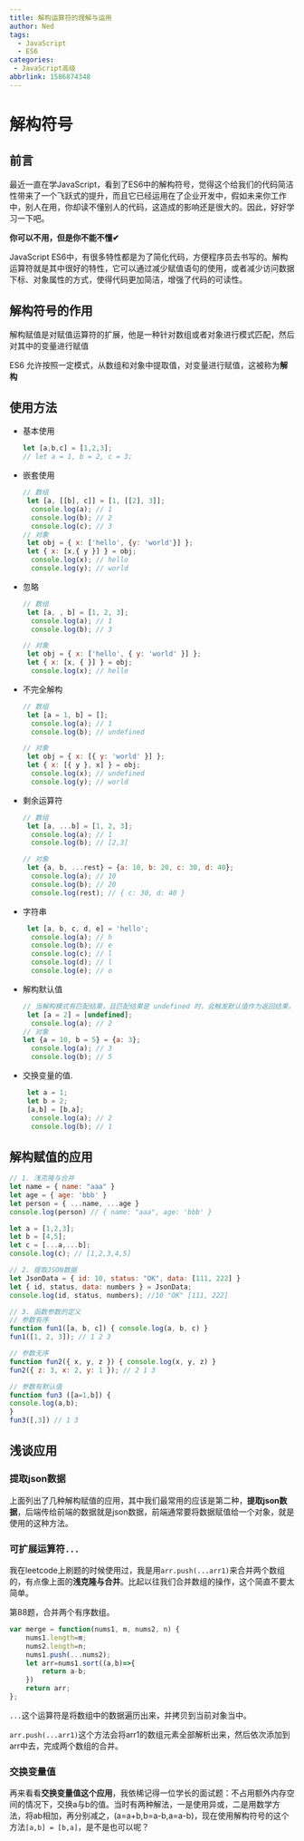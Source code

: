 ```yaml
---
title: 解构运算符的理解与运用
author: Ned
tags:
  - JavaScript
  - ES6
categories:
 - JavaScript高级
abbrlink: 1586874348
---
```


# 解构符号

## 前言

最近一直在学JavaScript，看到了ES6中的解构符号，觉得这个给我们的代码简洁性带来了一个飞跃式的提升，而且它已经运用在了企业开发中，假如未来你工作中，别人在用，你却读不懂别人的代码，这造成的影响还是很大的。因此，好好学习一下吧。

**你可以不用，但是你不能不懂✔**

JavaScript ES6中，有很多特性都是为了简化代码，方便程序员去书写的。解构运算符就是其中很好的特性，它可以通过减少赋值语句的使用，或者减少访问数据下标、对象属性的方式，使得代码更加简洁，增强了代码的可读性。

<!-- more -->

## 解构符号的作用

解构赋值是对赋值运算符的扩展，他是一种针对数组或者对象进行模式匹配，然后对其中的变量进行赋值

ES6 允许按照一定模式，从数组和对象中提取值，对变量进行赋值，这被称为**解构**

## 使用方法

- 基本使用

  ```javascript
  let [a,b,c] = [1,2,3];
  // let a = 1, b = 2, c = 3;
  ```

- 嵌套使用

  ```javascript
  // 数组
   let [a, [[b], c]] = [1, [[2], 3]];
  	console.log(a); // 1
  	console.log(b); // 2
  	console.log(c); // 3
  // 对象
   let obj = { x: ['hello', {y: 'world'}] };
   let { x: [x,{ y }] } = obj;
  	console.log(x); // hello
  	console.log(y); // world
  ```

- 忽略

  ```javascript
  // 数组
   let [a, , b] = [1, 2, 3];
  	console.log(a); // 1
  	console.log(b); // 3
  
  // 对象
   let obj = { x: ['hello', { y: 'world' }] };
   let { x: [x, { }] } = obj;
  	console.log(x); // hello
  ```

- 不完全解构

  ```javascript
  // 数组
   let [a = 1, b] = [];
  	console.log(a); // 1
  	console.log(b); // undefined
  
  // 对象
   let obj = { x: [{ y: 'world' }] };
   let { x: [{ y }, x] } = obj;
  	console.log(x); // undefined
  	console.log(y); // world
  ```

* 剩余运算符

  ```javascript
  // 数组
   let [a, ...b] = [1, 2, 3];
  	console.log(a); // 1
  	console.log(b); // [2,3]
  
  // 对象
   let {a, b, ...rest} = {a: 10, b: 20, c: 30, d: 40};
  	console.log(a); // 10
  	console.log(b); // 20
  	console.log(rest); // { c: 30, d: 40 }
  ```

* 字符串

  ```javascript
   let [a, b, c, d, e] = 'hello';
  	console.log(a); // h
  	console.log(b); // e
  	console.log(c); // l
  	console.log(d); // l
  	console.log(e); // o
  ```

* 解构默认值

  ```javascript
  // 当解构模式有匹配结果，且匹配结果是 undefined 时，会触发默认值作为返回结果。
   let [a = 2] = [undefined]; 
  	console.log(a); // 2
  // 对象
  let {a = 10, b = 5} = {a: 3};
   	console.log(a); // 3
   	console.log(b); // 5
  ```

* 交换变量的值.

  ```javascript
   let a = 1;
   let b = 2;
   [a,b] = [b,a];
   	console.log(a); // 2
   	console.log(b); // 1
  ```

## 解构赋值的应用

```javascript
// 1. 浅克隆与合并
let name = { name: "aaa" }
let age = { age: 'bbb' }
let person = { ...name, ...age }
console.log(person) // { name: "aaa", age: 'bbb' }

let a = [1,2,3];
let b = [4,5];
let c = [...a,...b];
console.log(c); // [1,2,3,4,5]

// 2. 提取JSON数据
let JsonData = { id: 10, status: "OK", data: [111, 222] } 
let { id, status, data: numbers } = JsonData; 
console.log(id, status, numbers); //10 "OK" [111, 222]

// 3. 函数参数的定义
// 参数有序
function fun1([a, b, c]) { console.log(a, b, c) } 
fun1([1, 2, 3]); // 1 2 3

// 参数无序
function fun2({ x, y, z }) { console.log(x, y, z) } 
fun2({ z: 3, x: 2, y: 1 }); // 2 1 3

// 参数有默认值
function fun3 ([a=1,b]) {
console.log(a,b);
}
fun3([,3]) // 1 3
```

## 浅谈应用

### 提取json数据

上面列出了几种解构赋值的应用，其中我们最常用的应该是第二种，**提取json数据**，后端传给前端的数据就是json数据，前端通常要将数据赋值给一个对象，就是使用的这种方法。

### 可扩展运算符`...`

我在leetcode上刷题的时候使用过，我是用`arr.push(...arr1)`来合并两个数组的，有点像上面的**浅克隆与合并**。比起以往我们合并数组的操作，这个简直不要太简单。

第88题，合并两个有序数组。

```javascript
var merge = function(nums1, m, nums2, n) {
    nums1.length=m;
    nums2.length=n;
    nums1.push(...nums2);
    let arr=nums1.sort((a,b)=>{
        return a-b;
    })
    return arr;
};
```

`...`这个运算符是将数组中的数据遍历出来，并拷贝到当前对象当中。

`arr.push(...arr1)`这个方法会将arr1的数组元素全部解析出来，然后依次添加到arr中去，完成两个数组的合并。

### 交换变量值

再来看看**交换变量值这个应用**，我依稀记得一位学长的面试题：不占用额外内存空间的情况下，交换a与b的值。当时有两种解法，一是使用异或，二是用数学方法，将ab相加，再分别减之，(a=a+b,b=a-b,a=a-b)，现在使用解构符号的这个方法`[a,b] = [b,a]`，是不是也可以呢？

